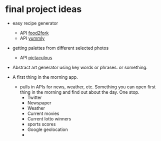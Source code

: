 # final project ideas

* easy recipe generator
  * API [food2fork](http://food2fork.com/about/api)
  * API [yummly](https://developer.yummly.com/)
* getting palettes from different selected photos
  * API [pictaculous](http://www.pictaculous.com/api/)
* Abstract art generator using  key words or phrases. or something.

* A first thing in the morning app.
  * pulls in APIs for news, weather, etc. Something you can open first thing in the morning and find out about the day. One stop.
    * Twitter
    * Newspaper
    * Weather
    * Current movies
    * Current lotto winners
    * sports scores
    * Google geolocation
    *

